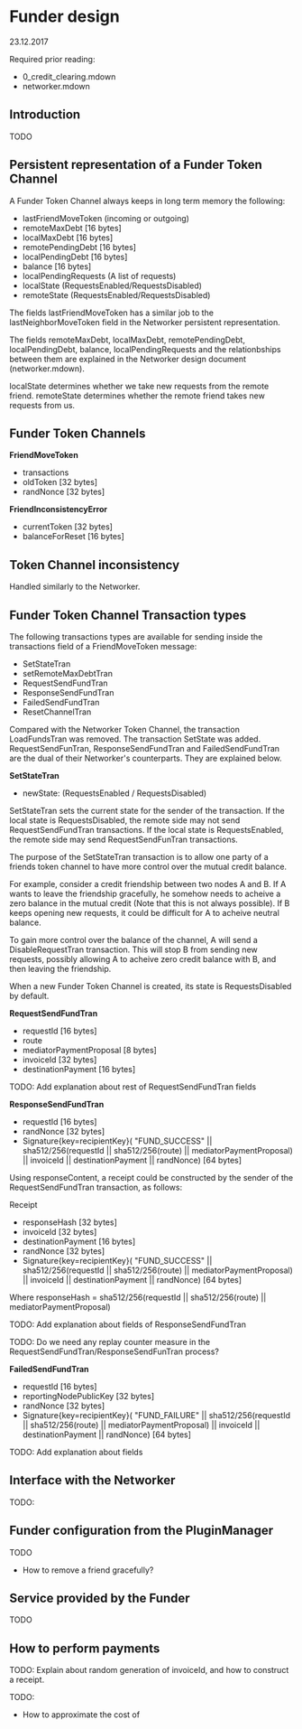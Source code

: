 # Funder design
23.12.2017

Required prior reading: 

- 0_credit_clearing.mdown
- networker.mdown


## Introduction

TODO

## Persistent representation of a Funder Token Channel

A Funder Token Channel always keeps in long term memory the following:

- lastFriendMoveToken (incoming or outgoing)
- remoteMaxDebt                 [16 bytes]
- localMaxDebt                  [16 bytes]
- remotePendingDebt             [16 bytes]
- localPendingDebt              [16 bytes]
- balance                       [16 bytes]
- localPendingRequests (A list of requests)
- localState       (RequestsEnabled/RequestsDisabled)
- remoteState      (RequestsEnabled/RequestsDisabled)

The fields lastFriendMoveToken has a similar job to the lastNeighborMoveToken
field in the Networker persistent representation.

The fields remoteMaxDebt, localMaxDebt, remotePendingDebt, localPendingDebt,
balance, localPendingRequests and the relationbships between them are explained
in the Networker design document (networker.mdown).

localState determines whether we take new requests from the remote friend.
remoteState determines whether the remote friend takes new requests from us.


## Funder Token Channels

**FriendMoveToken**

- transactions
- oldToken              [32 bytes]
- randNonce             [32 bytes]


**FriendInconsistencyError**

- currentToken          [32 bytes]
- balanceForReset       [16 bytes]


## Token Channel inconsistency

Handled similarly to the Networker.


## Funder Token Channel Transaction types

The following transactions types are available for sending inside the
transactions field of a FriendMoveToken message:

- SetStateTran
- setRemoteMaxDebtTran
- RequestSendFundTran
- ResponseSendFundTran
- FailedSendFundTran
- ResetChannelTran


Compared with the Networker Token Channel, the transaction LoadFundsTran was
removed. The transaction SetState was added. RequestSendFunTran,
ResponseSendFundTran and FailedSendFundTran are the dual of their Networker's
counterparts. They are explained below.

**SetStateTran**

- newState: (RequestsEnabled / RequestsDisabled)


SetStateTran sets the current state for the sender of the transaction.
If the local state is RequestsDisabled, the remote side may not send
RequestSendFundTran transactions.  If the local state is RequestsEnabled, the
remote side may send RequestSendFunTran transactions.

The purpose of the SetStateTran transaction is to allow one party of a friends
token channel to have more control over the mutual credit balance. 

For example, consider a credit friendship between two nodes A and B.
If A wants to leave the friendship gracefully, he somehow needs to acheive a
zero balance in the mutual credit (Note that this is not always possible).
If B keeps opening new requests, it could be difficult for A to acheive neutral
balance. 

To gain more control over the balance of the channel, A will send a
DisableRequestTran transaction. This will stop B from sending new requests,
possibly allowing A to acheive zero credit balance with B, and then leaving
the friendship.

When a new Funder Token Channel is created, its state is RequestsDisabled by
default.


**RequestSendFundTran**

- requestId                     [16 bytes]
- route
- mediatorPaymentProposal       [8 bytes]
- invoiceId                     [32 bytes]
- destinationPayment            [16 bytes]



TODO: Add explanation about rest of RequestSendFundTran fields


**ResponseSendFundTran**

- requestId                     [16 bytes]
- randNonce                     [32 bytes]
- Signature{key=recipientKey}(
    "FUND_SUCCESS" ||
    sha512/256(requestId || sha512/256(route) || mediatorPaymentProposal) ||
    invoiceId ||
    destinationPayment ||
    randNonce)                  [64 bytes]


Using responseContent, a receipt could be constructed by the sender of
the RequestSendFundTran transaction, as follows:

Receipt

- responseHash          [32 bytes]
- invoiceId             [32 bytes]
- destinationPayment    [16 bytes]
- randNonce             [32 bytes]
- Signature{key=recipientKey}(
    "FUND_SUCCESS" ||
    sha512/256(requestId || sha512/256(route) || mediatorPaymentProposal) ||
    invoiceId ||
    destinationPayment ||
    randNonce)          [64 bytes]


Where responseHash = 
    sha512/256(requestId || sha512/256(route) || mediatorPaymentProposal)


TODO: Add explanation about fields of ResponseSendFundTran

TODO: Do we need any replay counter measure in the
RequestSendFundTran/ResponseSendFunTran process?


**FailedSendFundTran**

- requestId                 [16 bytes]
- reportingNodePublicKey    [32 bytes]
- randNonce                 [32 bytes]
- Signature{key=recipientKey}(
    "FUND_FAILURE" ||
    sha512/256(requestId || sha512/256(route) || mediatorPaymentProposal) ||
    invoiceId ||
    destinationPayment ||
    randNonce)              [64 bytes]


TODO: Add explanation about fields


## Interface with the Networker


TODO: 


## Funder configuration from the PluginManager

TODO
- How to remove a friend gracefully?


## Service provided by the Funder

TODO


## How to perform payments



TODO: Explain about random generation of invoiceId, and how to construct a
receipt.




TODO:

- How to approximate the cost of 

